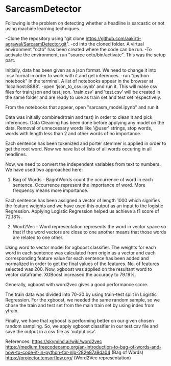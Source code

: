 # SarcasmDetector

Following is the problem on detecting whether a headline is sarcastic or not using machine learning techniques.

-Clone the repository using "git clone https://github.com/aakirti-agrawal/SarcasmDetector.git".
-cd into the cloned folder.
A virtual environment "octo" has been created where the code can be run.
-To activate the environment, run "source octo/bin/activate".
This was the setup part.

Initially, data has been given as a json format. We need to change it into .csv format in order to work with it
and get inferences.
-run "ipython notebook" in the terminal.
A list of notebooks appear in the browser at 'localhost:8888'.
-open 'json_to_csv.ipynb' and run it. This will make csv files for train.json and test.json.
'train.csv' and 'test.csv' will be created in the same folder and are ready to use as train set and test set respectively.

From the notebooks that appear, open "sarcasm_model.ipynb" and run it.

Data was initially combined(train and test) in order to clean it and pick inferences.
Data Cleaning has been done before applying any model on the data.
Removal of unnecessary words like '@user' strings, stop words, words with length less than 2 and other words of no importance.

Each sentence has been tokenized and porter stemmer is applied in order to get the root word.
Now we have list of lists of all words occuring in all headlines.

Now, we need to convert the independent variables from text to numbers.
We have used two approached here:
1. Bag of Words - BagofWords count the occurrence of word in each sentence. Occurrence represent the importance of word. More frequency means more importance.

Each sentence has been assigned a vector of length 1000 which signifies the feature weights and we have used this output      as an input to the logistic Regression. Applying Logistic Regression helped us achieve a f1 score of 72.18%.

2. Word2Vec - Word representation represents the word in vector space so that if the word vectors are close to one another means that those words are related to one other.

Using word to vector model for xgboost classifier. The weights for each word in each sentence was calculated from origin      as a vector and each corresponding feature value for each sentence has been added and normalized in order to get the final    values of the features. No. of features selected was 200. Now, xgboost was applied on the resultant word to vector            dataframe. XGBoost increased the accuracy to 79.19%.

Generally, xgboost with word2vec gives a good performance score.

The train data was divided into 70-30 by using train-test split in Logistic Regression.
For the xgboost, we needed the same random sample, so we chose the train and test set from the main train set by using index from ytrain.

Finally, we have that xgboost is performing better on our given chosen random sampling. So, we apply xgboost classifier in our test.csv file and save the output in a csv file as 'output.csv'.

References:
https://skymind.ai/wiki/word2vec
https://medium.freecodecamp.org/an-introduction-to-bag-of-words-and-how-to-code-it-in-python-for-nlp-282e87a9da04 (Bag of Words)
https://projector.tensorflow.org/ (Word2Vec representation)
